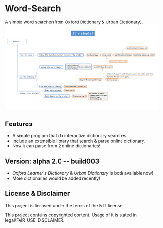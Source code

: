 # Word-Search
A simple word searcher(from Oxford Dictionary & Urban Dictionary).
![Intro](resource/Intro.png)

## Features
- A simple program that do interactive dictionary searches.
- Include an extensible library that search & parse online dictionary.
- Now it can parse from 2 online dictionaries!

## Version: alpha 2.0 -- build003
- *Oxford Learner's Dictionary* & *Urban Dictionary* is both available now!
- More dictionaries would be added recently!

## License & Disclaimer
This project is licensed under the terms of the MIT license.

This project contains copyrighted content. Usage of it is stated in legal\FAIR_USE_DISCLAIMER.
